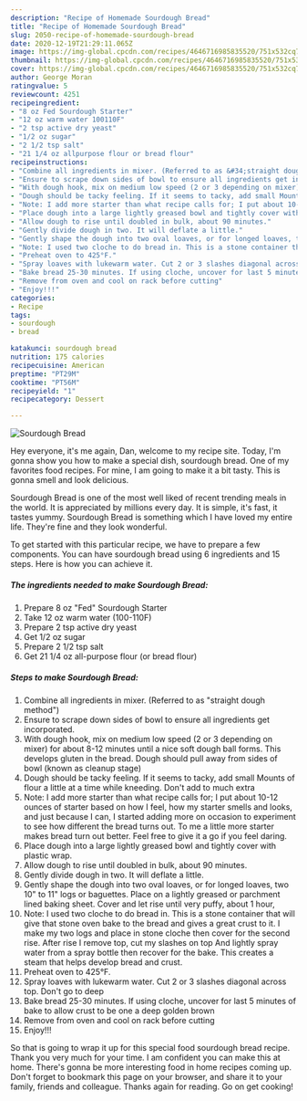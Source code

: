 ```yaml
---
description: "Recipe of Homemade Sourdough Bread"
title: "Recipe of Homemade Sourdough Bread"
slug: 2050-recipe-of-homemade-sourdough-bread
date: 2020-12-19T21:29:11.065Z
image: https://img-global.cpcdn.com/recipes/4646716985835520/751x532cq70/sourdough-bread-recipe-main-photo.jpg
thumbnail: https://img-global.cpcdn.com/recipes/4646716985835520/751x532cq70/sourdough-bread-recipe-main-photo.jpg
cover: https://img-global.cpcdn.com/recipes/4646716985835520/751x532cq70/sourdough-bread-recipe-main-photo.jpg
author: George Moran
ratingvalue: 5
reviewcount: 4251
recipeingredient:
- "8 oz Fed Sourdough Starter"
- "12 oz warm water 100110F"
- "2 tsp active dry yeast"
- "1/2 oz sugar"
- "2 1/2 tsp salt"
- "21 1/4 oz allpurpose flour or bread flour"
recipeinstructions:
- "Combine all ingredients in mixer. (Referred to as &#34;straight dough method&#34;)"
- "Ensure to scrape down sides of bowl to ensure all ingredients get incorporated."
- "With dough hook, mix on medium low speed (2 or 3 depending on mixer) for about 8-12 minutes until a nice soft dough ball forms. This develops gluten in the bread.  Dough should pull away from sides of bowl (known as cleanup stage)"
- "Dough should be tacky feeling. If it seems to tacky, add small Mounts of flour a little at a time while kneeding. Don&#39;t add to much extra"
- "Note: I add more starter than what recipe calls for; I put about 10-12 ounces of starter based on how I feel, how my starter smells and looks, and just because I can, I started adding more on occasion to experiment to see how different the bread turns out.  To me a little more starter makes bread turn out better. Feel free to give it a go if you feel daring."
- "Place dough into a large lightly greased bowl and tightly cover with plastic wrap."
- "Allow dough to rise until doubled in bulk, about 90 minutes."
- "Gently divide dough in two. It will deflate a little."
- "Gently shape the dough into two oval loaves, or for longed loaves, two 10&#34; to 11&#34; logs or baguettes. Place on a lightly greased or parchment lined baking sheet. Cover and let rise until very puffy, about 1 hour,"
- "Note: I used two cloche to do bread in. This is a stone container that will give that stone oven bake to the bread and gives a great crust to it. I make my two logs and place in stone cloche then cover for the second rise. After rise I remove top, cut my slashes on top And lightly spray water from a spray bottle then recover for the bake. This creates a steam that helps develop bread and crust."
- "Preheat oven to 425°F."
- "Spray loaves with lukewarm water. Cut 2 or 3 slashes diagonal across top. Don&#39;t go to deep"
- "Bake bread 25-30 minutes. If using cloche, uncover for last 5 minutes of bake to allow crust to be one a deep golden brown"
- "Remove from oven and cool on rack before cutting"
- "Enjoy!!!"
categories:
- Recipe
tags:
- sourdough
- bread

katakunci: sourdough bread 
nutrition: 175 calories
recipecuisine: American
preptime: "PT29M"
cooktime: "PT56M"
recipeyield: "1"
recipecategory: Dessert

---
```



![Sourdough Bread](https://img-global.cpcdn.com/recipes/4646716985835520/751x532cq70/sourdough-bread-recipe-main-photo.jpg)

Hey everyone, it's me again, Dan, welcome to my recipe site. Today, I'm gonna show you how to make a special dish, sourdough bread. One of my favorites food recipes. For mine, I am going to make it a bit tasty. This is gonna smell and look delicious.

Sourdough Bread is one of the most well liked of recent trending meals in the world. It is appreciated by millions every day. It is simple, it's fast, it tastes yummy. Sourdough Bread is something which I have loved my entire life. They're fine and they look wonderful.




To get started with this particular recipe, we have to prepare a few components. You can have sourdough bread using 6 ingredients and 15 steps. Here is how you can achieve it.

<!--inarticleads1-->

##### The ingredients needed to make Sourdough Bread:

1. Prepare 8 oz &#34;Fed&#34; Sourdough Starter
1. Take 12 oz warm water (100-110F)
1. Prepare 2 tsp active dry yeast
1. Get 1/2 oz sugar
1. Prepare 2 1/2 tsp salt
1. Get 21 1/4 oz all-purpose flour (or bread flour)




<!--inarticleads2-->

##### Steps to make Sourdough Bread:

1. Combine all ingredients in mixer. (Referred to as &#34;straight dough method&#34;)
1. Ensure to scrape down sides of bowl to ensure all ingredients get incorporated.
1. With dough hook, mix on medium low speed (2 or 3 depending on mixer) for about 8-12 minutes until a nice soft dough ball forms. This develops gluten in the bread.  Dough should pull away from sides of bowl (known as cleanup stage)
1. Dough should be tacky feeling. If it seems to tacky, add small Mounts of flour a little at a time while kneeding. Don&#39;t add to much extra
1. Note: I add more starter than what recipe calls for; I put about 10-12 ounces of starter based on how I feel, how my starter smells and looks, and just because I can, I started adding more on occasion to experiment to see how different the bread turns out.  To me a little more starter makes bread turn out better. Feel free to give it a go if you feel daring.
1. Place dough into a large lightly greased bowl and tightly cover with plastic wrap.
1. Allow dough to rise until doubled in bulk, about 90 minutes.
1. Gently divide dough in two. It will deflate a little.
1. Gently shape the dough into two oval loaves, or for longed loaves, two 10&#34; to 11&#34; logs or baguettes. Place on a lightly greased or parchment lined baking sheet. Cover and let rise until very puffy, about 1 hour,
1. Note: I used two cloche to do bread in. This is a stone container that will give that stone oven bake to the bread and gives a great crust to it. I make my two logs and place in stone cloche then cover for the second rise. After rise I remove top, cut my slashes on top And lightly spray water from a spray bottle then recover for the bake. This creates a steam that helps develop bread and crust.
1. Preheat oven to 425°F.
1. Spray loaves with lukewarm water. Cut 2 or 3 slashes diagonal across top. Don&#39;t go to deep
1. Bake bread 25-30 minutes. If using cloche, uncover for last 5 minutes of bake to allow crust to be one a deep golden brown
1. Remove from oven and cool on rack before cutting
1. Enjoy!!!




So that is going to wrap it up for this special food sourdough bread recipe. Thank you very much for your time. I am confident you can make this at home. There's gonna be more interesting food in home recipes coming up. Don't forget to bookmark this page on your browser, and share it to your family, friends and colleague. Thanks again for reading. Go on get cooking!
